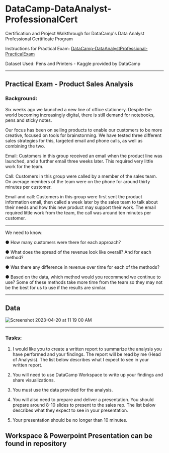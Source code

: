 # DataCamp-DataAnalyst-ProfessionalCert
Certification and Project Walkthrough for DataCamp's Data Analyst Professional Certificate Program

Instructions for Practical Exam: [DataCamp-DataAnalystProfessional-PracticalExam](https://s3.amazonaws.com/talent-assets.datacamp.com/Practical+-+DAP+-+Product+Sales.pdf)

Dataset Used: Pens and Printers - Kaggle provided by DataCamp
___________________________________________________________________________________________

## Practical Exam - Product Sales Analysis

### Background:

Six weeks ago we launched a new line of office stationery. Despite the world becoming
increasingly digital, there is still demand for notebooks, pens and sticky notes.

Our focus has been on selling products to enable our customers to be more creative, focused
on tools for brainstorming. We have tested three different sales strategies for this, targeted
email and phone calls, as well as combining the two.

Email: Customers in this group received an email when the product line was launched, and a
further email three weeks later. This required very little work for the team.

Call: Customers in this group were called by a member of the sales team. On average
members of the team were on the phone for around thirty minutes per customer.

Email and call: Customers in this group were first sent the product information email, then
called a week later by the sales team to talk about their needs and how this new product
may support their work. The email required little work from the team, the call was around ten
minutes per customer.

___________________________________________________________________________________________

We need to know:

● How many customers were there for each approach?

● What does the spread of the revenue look like overall? And for each method?

● Was there any difference in revenue over time for each of the methods?

● Based on the data, which method would you recommend we continue to use? Some
of these methods take more time from the team so they may not be the best for us
to use if the results are similar.
___________________________________________________________________________________________

## Data
![Screenshot 2023-04-20 at 11 19 00 AM](https://user-images.githubusercontent.com/80558744/233453554-dcbf01f3-ebeb-4831-b419-ca2f6ad3f499.png)
___________________________________________________________________________________________
### Tasks:

1. I would like you to create a written report to summarize the analysis you have
performed and your findings. The report will be read by me (Head of Analysis). The list
below describes what I expect to see in your written report.

2. You will need to use DataCamp Workspace to write up your findings and share
visualizations.

3. You must use the data provided for the analysis.

4. You will also need to prepare and deliver a presentation. You should prepare around
8-10 slides to present to the sales rep. The list below describes what they expect to see
in your presentation.

5. Your presentation should be no longer than 10 minutes.

## Workspace & Powerpoint Presentation can be found in repository
